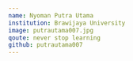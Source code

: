 ```yaml
---
name: Nyoman Putra Utama
institution: Brawijaya University
image: putrautama007.jpg
qoute: never stop learning
github: putrautama007
---
```

